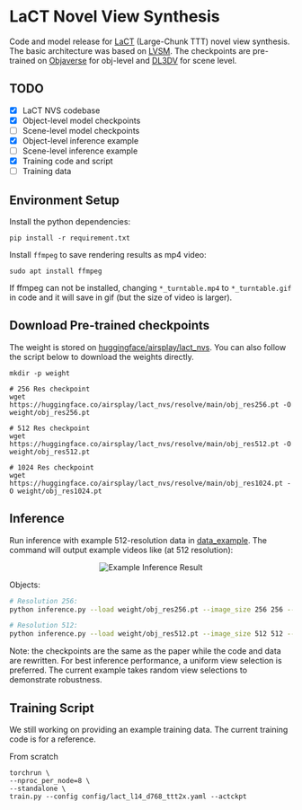 # LaCT Novel View Synthesis

Code and model release for [LaCT](https://tianyuanzhang.com/projects/ttt-done-right/) (Large-Chunk TTT) novel view synthesis.
The basic architecture was based on [LVSM](https://haian-jin.github.io/projects/LVSM/).
The checkpoints are pre-trained on [Objaverse](https://objaverse.allenai.org/) for obj-level and 
[DL3DV](https://dl3dv-10k.github.io/DL3DV-10K/) for scene level.

## TODO
- [x] LaCT NVS codebase
- [x] Object-level model checkpoints
- [ ] Scene-level model checkpoints
- [x] Object-level inference example
- [ ] Scene-level inference example
- [x] Training code and script
- [ ] Training data

## Environment Setup
Install the python dependencies:
```
pip install -r requirement.txt
```

Install `ffmpeg` to save rendering results as mp4 video:
```
sudo apt install ffmpeg
```
If ffmpeg can not be installed, changing `*_turntable.mp4` to `*_turntable.gif` in code and it will save in gif (but the size of video is larger).

## Download Pre-trained checkpoints
The weight is stored on [huggingface/airsplay/lact_nvs](https://huggingface.co/airsplay/lact_nvs).
You can also follow the script below to download the weights directly.

```
mkdir -p weight

# 256 Res checkpoint
wget https://huggingface.co/airsplay/lact_nvs/resolve/main/obj_res256.pt -O weight/obj_res256.pt

# 512 Res checkpoint
wget https://huggingface.co/airsplay/lact_nvs/resolve/main/obj_res512.pt -O weight/obj_res512.pt

# 1024 Res checkpoint
wget https://huggingface.co/airsplay/lact_nvs/resolve/main/obj_res1024.pt -O weight/obj_res1024.pt
```

## Inference
Run inference with example 512-resolution data in [data_example](/data_example/).
The command will output example videos like (at 512 resolution):
<p align="center">
  <img src="data_example/gso_character_inference_demo.gif" alt="Example Inference Result">
</p>


Objects: 
```bash
# Resolution 256:
python inference.py --load weight/obj_res256.pt --image_size 256 256 --data_path data_example/gso_sample_data_path.json

# Resolution 512:
python inference.py --load weight/obj_res512.pt --image_size 512 512 --data_path data_example/gso_sample_data_path.json
```



Note: the checkpoints are the same as the paper while the code and data are rewritten. For best inference performance, a uniform view selection is preferred. The current example takes random view selections to demonstrate robustness.


## Training Script 

We still working on providing an example training data.
The current training code is for a reference.

From scratch
```
torchrun \
--nproc_per_node=8 \
--standalone \
train.py --config config/lact_l14_d768_ttt2x.yaml --actckpt
```



